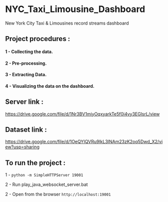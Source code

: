 # NYC_Taxi_Limousine_Dashboard
New York City Taxi &amp; Limousines record streams dashboard

## Project procedures :
#### 1 - Collecting the data.
#### 2 - Pre-processing.
#### 3 - Extracting Data.
#### 4 - Visualizing the data on the dashboard.

## Server link :
https://drive.google.com/file/d/1Nr3BV1miyOqxyarkTe5f0i4vy3EGlsrL/view

## Dataset link :
https://drive.google.com/file/d/1OeQYIQVRu9lkL3INAm23zK2oq5Dwd_X2/view?usp=sharing

## To run the project :

1 - ``` python -m SimpleHTTPServer 19001 ```

2 - Run play_java_websocket_server.bat

2 - Open from the browser ``` http://localhost:19001 ```

